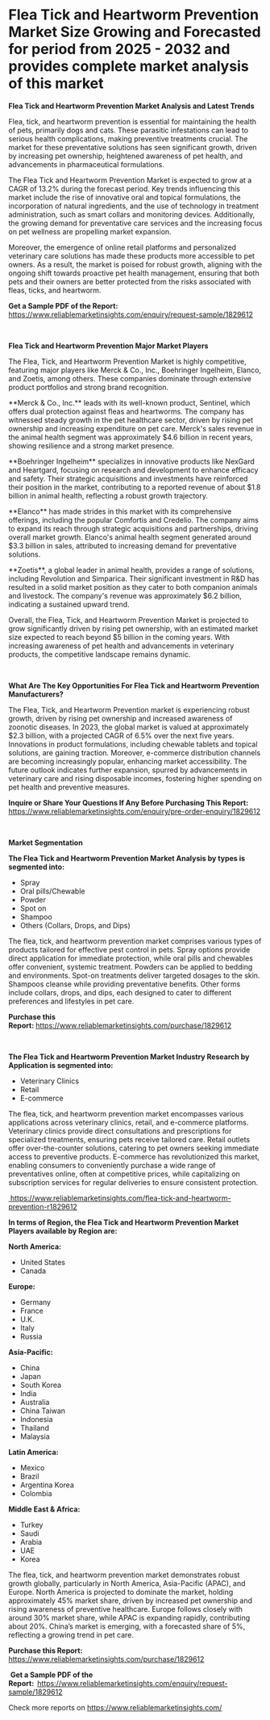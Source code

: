 <p><h1>Flea Tick and Heartworm Prevention Market Size Growing and Forecasted for period from 2025 - 2032 and provides complete market analysis of this market</h1></p><p><strong>Flea Tick and Heartworm Prevention Market Analysis and Latest Trends</strong></p>
<p><p>Flea, tick, and heartworm prevention is essential for maintaining the health of pets, primarily dogs and cats. These parasitic infestations can lead to serious health complications, making preventive treatments crucial. The market for these preventative solutions has seen significant growth, driven by increasing pet ownership, heightened awareness of pet health, and advancements in pharmaceutical formulations. </p><p>The Flea Tick and Heartworm Prevention Market is expected to grow at a CAGR of 13.2% during the forecast period. Key trends influencing this market include the rise of innovative oral and topical formulations, the incorporation of natural ingredients, and the use of technology in treatment administration, such as smart collars and monitoring devices. Additionally, the growing demand for preventative care services and the increasing focus on pet wellness are propelling market expansion.</p><p>Moreover, the emergence of online retail platforms and personalized veterinary care solutions has made these products more accessible to pet owners. As a result, the market is poised for robust growth, aligning with the ongoing shift towards proactive pet health management, ensuring that both pets and their owners are better protected from the risks associated with fleas, ticks, and heartworm.</p></p>
<p><strong>Get a Sample PDF of the Report:&nbsp;</strong> <a href="https://www.reliablemarketinsights.com/enquiry/request-sample/1829612?utm_campaign=3317&utm_medium=2&utm_source=Github&utm_content=ia&utm_term=08032025&utm_id=flea-tick-and-heartworm-prevention">https://www.reliablemarketinsights.com/enquiry/request-sample/1829612</a></p>
<p>&nbsp;</p>
<p><strong>Flea Tick and Heartworm Prevention Major Market Players</strong></p>
<p><p>The Flea, Tick, and Heartworm Prevention Market is highly competitive, featuring major players like Merck & Co., Inc., Boehringer Ingelheim, Elanco, and Zoetis, among others. These companies dominate through extensive product portfolios and strong brand recognition.</p><p>**Merck & Co., Inc.** leads with its well-known product, Sentinel, which offers dual protection against fleas and heartworms. The company has witnessed steady growth in the pet healthcare sector, driven by rising pet ownership and increasing expenditure on pet care. Merck's sales revenue in the animal health segment was approximately $4.6 billion in recent years, showing resilience and a strong market presence.</p><p>**Boehringer Ingelheim** specializes in innovative products like NexGard and Heartgard, focusing on research and development to enhance efficacy and safety. Their strategic acquisitions and investments have reinforced their position in the market, contributing to a reported revenue of about $1.8 billion in animal health, reflecting a robust growth trajectory.</p><p>**Elanco** has made strides in this market with its comprehensive offerings, including the popular Comfortis and Credelio. The company aims to expand its reach through strategic acquisitions and partnerships, driving overall market growth. Elanco's animal health segment generated around $3.3 billion in sales, attributed to increasing demand for preventative solutions.</p><p>**Zoetis**, a global leader in animal health, provides a range of solutions, including Revolution and Simparica. Their significant investment in R&D has resulted in a solid market position as they cater to both companion animals and livestock. The company's revenue was approximately $6.2 billion, indicating a sustained upward trend.</p><p>Overall, the Flea, Tick, and Heartworm Prevention Market is projected to grow significantly driven by rising pet ownership, with an estimated market size expected to reach beyond $5 billion in the coming years. With increasing awareness of pet health and advancements in veterinary products, the competitive landscape remains dynamic.</p></p>
<p>&nbsp;</p>
<p><strong>What Are The Key Opportunities For Flea Tick and Heartworm Prevention Manufacturers?</strong></p>
<p><p>The Flea, Tick, and Heartworm Prevention market is experiencing robust growth, driven by rising pet ownership and increased awareness of zoonotic diseases. In 2023, the global market is valued at approximately $2.3 billion, with a projected CAGR of 6.5% over the next five years. Innovations in product formulations, including chewable tablets and topical solutions, are gaining traction. Moreover, e-commerce distribution channels are becoming increasingly popular, enhancing market accessibility. The future outlook indicates further expansion, spurred by advancements in veterinary care and rising disposable incomes, fostering higher spending on pet health and preventive measures.</p></p>
<p><strong>Inquire or Share Your Questions If Any Before Purchasing This Report:</strong> <a href="https://www.reliablemarketinsights.com/enquiry/pre-order-enquiry/1829612?utm_campaign=3317&utm_medium=2&utm_source=Github&utm_content=ia&utm_term=08032025&utm_id=flea-tick-and-heartworm-prevention">https://www.reliablemarketinsights.com/enquiry/pre-order-enquiry/1829612</a></p>
<p>&nbsp;</p>
<p><strong>Market Segmentation</strong></p>
<p><strong>The Flea Tick and Heartworm Prevention Market Analysis by types is segmented into:</strong></p>
<p><ul><li>Spray</li><li>Oral pills/Chewable</li><li>Powder</li><li>Spot on</li><li>Shampoo</li><li>Others (Collars, Drops, and Dips)</li></ul></p>
<p><p>The flea, tick, and heartworm prevention market comprises various types of products tailored for effective pest control in pets. Spray options provide direct application for immediate protection, while oral pills and chewables offer convenient, systemic treatment. Powders can be applied to bedding and environments. Spot-on treatments deliver targeted dosages to the skin. Shampoos cleanse while providing preventative benefits. Other forms include collars, drops, and dips, each designed to cater to different preferences and lifestyles in pet care.</p></p>
<p><strong>Purchase this Report:&nbsp;</strong><a href="https://www.reliablemarketinsights.com/purchase/1829612?utm_campaign=3317&utm_medium=2&utm_source=Github&utm_content=ia&utm_term=08032025&utm_id=flea-tick-and-heartworm-prevention">https://www.reliablemarketinsights.com/purchase/1829612</a></p>
<p>&nbsp;</p>
<p><strong>The Flea Tick and Heartworm Prevention Market Industry Research by Application is segmented into:</strong></p>
<p><ul><li>Veterinary Clinics</li><li>Retail</li><li>E-commerce</li></ul></p>
<p><p>The flea, tick, and heartworm prevention market encompasses various applications across veterinary clinics, retail, and e-commerce platforms. Veterinary clinics provide direct consultations and prescriptions for specialized treatments, ensuring pets receive tailored care. Retail outlets offer over-the-counter solutions, catering to pet owners seeking immediate access to preventive products. E-commerce has revolutionized this market, enabling consumers to conveniently purchase a wide range of preventatives online, often at competitive prices, while capitalizing on subscription services for regular deliveries to ensure consistent protection.</p></p>
<p><a href="https://www.reliablemarketinsights.com/flea-tick-and-heartworm-prevention-r1829612?utm_campaign=3317&utm_medium=2&utm_source=Github&utm_content=ia&utm_term=08032025&utm_id=flea-tick-and-heartworm-prevention">&nbsp;https://www.reliablemarketinsights.com/flea-tick-and-heartworm-prevention-r1829612</a></p>
<p><strong>In terms of Region, the Flea Tick and Heartworm Prevention Market Players available by Region are:</strong></p>
<p>
    <p> <strong> North America: </strong>
        <ul>
            <li>United States</li>
            <li>Canada</li>
        </ul>
        </p> 
    <p> <strong> Europe: </strong>
        <ul>
            <li>Germany</li>
            <li>France</li>
            <li>U.K.</li>
            <li>Italy</li>
            <li>Russia</li>
        </ul>
        </p> 
    <p> <strong> Asia-Pacific: </strong>
        <ul>
            <li>China</li>
            <li>Japan</li>
            <li>South Korea</li>
            <li>India</li>
            <li>Australia</li>
            <li>China Taiwan</li>
            <li>Indonesia</li>
            <li>Thailand</li>
            <li>Malaysia</li>
        </ul>
        </p> 
    <p> <strong> Latin America: </strong>
        <ul>
            <li>Mexico</li>
            <li>Brazil</li>
            <li>Argentina Korea</li>
            <li>Colombia</li>
        </ul>
        </p> 
    <p> <strong> Middle East & Africa: </strong>
        <ul>
            <li>Turkey</li>
            <li>Saudi</li>
            <li>Arabia</li>
            <li>UAE</li>
            <li>Korea</li>
        </ul>
    </p>
    </p>
<p><p>The flea, tick, and heartworm prevention market demonstrates robust growth globally, particularly in North America, Asia-Pacific (APAC), and Europe. North America is projected to dominate the market, holding approximately 45% market share, driven by increased pet ownership and rising awareness of preventive healthcare. Europe follows closely with around 30% market share, while APAC is expanding rapidly, contributing about 20%. China’s market is emerging, with a forecasted share of 5%, reflecting a growing trend in pet care.</p></p>
<p><strong>Purchase this Report: </strong><a href="https://www.reliablemarketinsights.com/purchase/1829612?utm_campaign=3317&utm_medium=2&utm_source=Github&utm_content=ia&utm_term=08032025&utm_id=flea-tick-and-heartworm-prevention">https://www.reliablemarketinsights.com/purchase/1829612</a></p>
<p>&nbsp;<strong>Get a Sample PDF of the Report:&nbsp;&nbsp;</strong><a href="https://www.reliablemarketinsights.com/enquiry/request-sample/1829612?utm_campaign=3317&utm_medium=2&utm_source=Github&utm_content=ia&utm_term=08032025&utm_id=flea-tick-and-heartworm-prevention">https://www.reliablemarketinsights.com/enquiry/request-sample/1829612</a></p>
<p><strong></strong></p>
<p>Check more reports on <a href="https://www.reliablemarketinsights.com/?utm_campaign=3317&utm_medium=2&utm_source=Github&utm_content=ia&utm_term=08032025&utm_id=flea-tick-and-heartworm-prevention">https://www.reliablemarketinsights.com/</a></p>